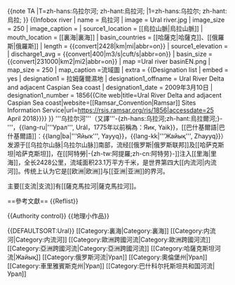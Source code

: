 {{note TA
|T=zh-hans:乌拉尔河; zh-hant:烏拉河;
|1=zh-hans:乌拉尔; zh-hant:烏拉;
}}
{{Infobox river
| name              = 烏拉河
| image             = Ural river.jpg
| image_size = 250
| image_caption     = 
| source1_location  = [[烏拉山脈|烏拉山脈]]
| mouth_location    = [[裏海|裏海]]
| basin_countries   = [[哈薩克|哈薩克]]、[[俄羅斯|俄羅斯]]
| length            = {{convert|2428|km|mi|abbr=on}}
| source1_elevation = 
| discharge1_avg    = {{convert|400|m3/s|cuft/s|abbr=on}}
| basin_size        = {{convert|231000|km2|mi2|abbr=on}}
| map               =Ural river basinEN.png
| map_size = 250
| map_caption =流域圖
| extra = {{Designation list
 | embed = yes
 | designation1 = 拉姆薩爾濕地
 | designation1_offname = Ural River Delta and adjacent Caspian Sea coast
 | designation1_date = 2009年3月10日
 | designation1_number = 1856<ref>{{Cite web|title=Ural River Delta and adjacent Caspian Sea coast|website=[[Ramsar_Convention|Ramsar]] Sites Information Service|url=https://rsis.ramsar.org/ris/1856|accessdate=25 April 2018}}</ref>}}
}}
'''乌拉尔河'''（又譯'''-{zh-hans:乌拉河;zh-hant:烏拉爾河;}-'''，{{lang-ru|'''Урал''', Urál，1775年以前稱為：Яик, Yaik}}，[[巴什基爾語|巴什基爾語]]：{{lang|ba|'''Яйыҡ''', Yayyq}}，{{lang-kk|'''Жайық''', Zhayyq}}）发源于[[乌拉尔山脉|乌拉尔山脉]]南部，流经[[俄罗斯|俄罗斯联邦]]及[[哈萨克斯坦|哈萨克斯坦]]，在[[阿特勞|-{zh-tw:阿提羅;zh-cn:阿特劳}-]]注入[[里海|里海]]，全长2428公里，流域面积23.1万平方千米，是世界第四大[[内流河|内流河]]。传统上认为它是[[欧洲|欧洲]]与[[亚洲|亚洲]]的界河。

主要[[支流|支流]]有[[薩克馬拉河|薩克馬拉河]]。

==參考文獻==
{{Reflist}}

{{Authority control}}
{{地理小作品}}

{{DEFAULTSORT:Ural}}
[[Category:裏海|Category:裏海]]
[[Category:内流河|Category:内流河]]
[[Category:歐洲跨國河流|Category:歐洲跨國河流]]
[[Category:亞洲跨國河流|Category:亞洲跨國河流]]
[[Category:哈薩克斯坦河流|Жайық]]
[[Category:俄罗斯河流|Урал]]
[[Category:奧倫堡州|Урал]]
[[Category:車里雅賓斯克州|Урал]]
[[Category:巴什科尔托斯坦共和国河流|Урал]]